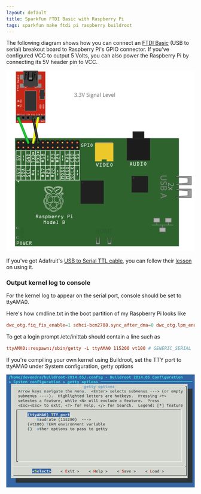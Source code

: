 ```yaml
---
layout: default
title: SparkFun FTDI Basic with Raspberry Pi
tags: sparkfun make ftdi pi raspberry buildroot
---
```


The following diagram shows how you can connect an [FTDI Basic](https://www.sparkfun.com/products/9873) (USB to serial) breakout board to Raspberry Pi's GPIO connector. If you've configured VCC to output 5 Volts, you can also power the Raspberry Pi by connecting its 5V header pin to VCC.

![pi-ftdi-basic](/assets/img/fritzing-pi-ftdi-basic.png)

If you've got Adafruit's [USB to Serial TTL cable](https://www.adafruit.com/products/954), you can follow their [lesson](https://learn.adafruit.com/adafruits-raspberry-pi-lesson-5-using-a-console-cable) on using it.

### Output kernel log to console

For the kernel log to appear on the serial port, console should be set to ttyAMA0.

Here's how cmdline.txt in the boot partition of my Raspberry Pi looks like

```conf
dwc_otg.fiq_fix_enable=1 sdhci-bcm2708.sync_after_dma=0 dwc_otg.lpm_enable=0 console=ttyAMA0,115200 root=/dev/mmcblk0p2 rootwait
```

To get a login prompt /etc/inittab should contain a line such as

```conf
ttyAMA0::respawn:/sbin/getty -L ttyAMA0 115200 vt100 # GENERIC_SERIAL
```

If you're compiling your own kernel using Buildroot, set the TTY port to ttyAMA0 under System configuration, getty options

![ttyAMA0](/assets/img/buildroot-system-configuration-tty.png)
